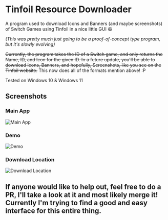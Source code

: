 # Tinfoil Resource Downloader

A program used to download Icons and Banners (and maybe screenshots) of Switch Games using Tinfoil in a nice little GUI 😃

_(This was pretty much just going to be a proof-of-concept type program, but it's slowly evolving)_

~~Currently, the program takes the ID of a Switch game, and only returns the Name, ID, and Icon for the given ID. In a future update, you'll be able to download Icons, Banners, and hopefully, Screenshots, like you see on the Tinfoil website.~~
This now does all of the formats mention above! :P

Tested on Windows 10 & Windows 11

## Screenshots

### Main App

![Main App](https://user-images.githubusercontent.com/25405047/213881086-10c56185-6d1c-4fe2-b8eb-049c26742355.png)

### Demo

![Demo](https://user-images.githubusercontent.com/25405047/213881469-60bfb201-dc38-4142-a0e8-38801fed6135.png)

### Download Location

![Download Location](https://user-images.githubusercontent.com/25405047/213881494-8bf2fa65-9262-4d64-b7a4-4df31493b681.png)

## If anyone would like to help out, feel free to do a PR, I'll take a look at it and most likely merge it!  Currently I'm trying to find a good and easy interface for this entire thing.
